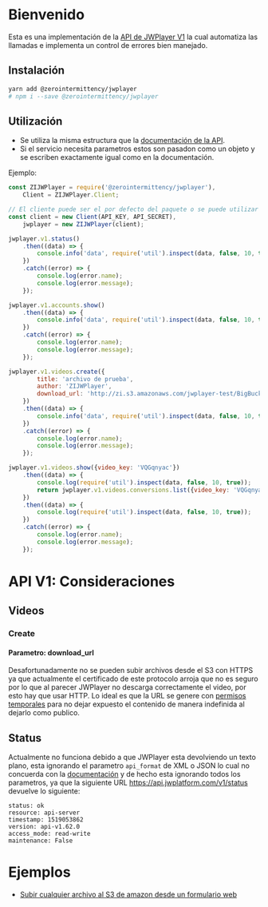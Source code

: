 # Bienvenido

Esta es una implementación de la [API de JWPlayer V1][jwplayer-api-v1] la cual automatiza las llamadas e implementa un control de errores bien manejado.

## Instalación

```bash
yarn add @zerointermittency/jwplayer
# npm i --save @zerointermittency/jwplayer
```

## Utilización

- Se utiliza la misma estructura que la [documentación de la API][api-v1].
- Si el servicio necesita parametros estos son pasadon como un objeto y se escriben exactamente igual como en la documentación.

Ejemplo:
```javascript
const ZIJWPlayer = require('@zerointermittency/jwplayer'),
    Client = ZIJWPlayer.Client;

// El cliente puede ser el por defecto del paquete o se puede utilizar uno personalizado
const client = new Client(API_KEY, API_SECRET),
    jwplayer = new ZIJWPlayer(client);

jwplayer.v1.status()
    .then((data) => {
        console.info('data', require('util').inspect(data, false, 10, true));
    })
    .catch((error) => {
        console.log(error.name);
        console.log(error.message);
    });

jwplayer.v1.accounts.show()
    .then((data) => {
        console.info('data', require('util').inspect(data, false, 10, true));
    })
    .catch((error) => {
        console.log(error.name);
        console.log(error.message);
    });

jwplayer.v1.videos.create({
        title: 'archivo de prueba',
        author: 'ZIJWPlayer',
        download_url: 'http://zi.s3.amazonaws.com/jwplayer-test/BigBuckBunny_512kb.mp4',
    })
    .then((data) => {
        console.info('data', require('util').inspect(data, false, 10, true));
    })
    .catch((error) => {
        console.log(error.name);
        console.log(error.message);
    });

jwplayer.v1.videos.show({video_key: 'VQGqnyac'})
    .then((data) => {
        console.log(require('util').inspect(data, false, 10, true));
        return jwplayer.v1.videos.conversions.list({video_key: 'VQGqnyac'});
    })
    .then((data) => {
        console.log(require('util').inspect(data, false, 10, true));
    })
    .catch((error) => {
        console.log(error.name);
        console.log(error.message);
    });
```

# API V1: Consideraciones

## Videos

### Create

#### Parametro: download_url
Desafortunadamente no se pueden subir archivos desde el S3 con HTTPS ya que actualmente el certificado de este protocolo arroja que no es seguro por lo que al parecer JWPlayer no descarga correctamente el video, por esto hay que usar HTTP. Lo ideal es que la URL se genere con [permisos temporales][s3-signed-url] para no dejar expuesto el contenido de manera indefinida al dejarlo como publico.

## Status
Actualmente no funciona debido a que JWPlayer esta devolviendo un texto plano, esta ignorando el parametro `api_format` de XML o JSON lo cual no concuerda con la [documentación][api-v1-status] y de hecho esta ignorando todos los parametros, ya que la siguiente URL https://api.jwplatform.com/v1/status devuelve lo siguiente:

```
status: ok
resource: api-server
timestamp: 1519053862
version: api-v1.62.0
access_mode: read-write
maintenance: False
```

# Ejemplos

- [Subir cualquier archivo al S3 de amazon desde un formulario web][example-s3-upload-file]

[jwplayer-api-v1]: https://developer.jwplayer.com/jw-platform/reference/v1/index.html
[s3-signed-url]: https://docs.aws.amazon.com/AWSJavaScriptSDK/latest/AWS/S3.html#getSignedUrl-property
[api-v1]: https://developer.jwplayer.com/jw-platform/reference/v1
[api-v1-status]: https://developer.jwplayer.com/jw-platform/reference/v1/methods/status.html
[example-s3-upload-file]: example/s3-upload-file/